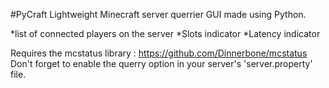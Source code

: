 #PyCraft
Lightweight Minecraft server querrier GUI made using Python.

*list of connected players on the server
*Slots indicator
*Latency indicator 

Requires the mcstatus library : https://github.com/Dinnerbone/mcstatus
</br>Don't forget to enable the querry option in your server's 'server.property' file.
